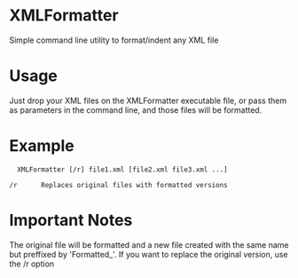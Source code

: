 # XMLFormatter
Simple command line utility to format/indent any XML file

# Usage
Just drop your XML files on the XMLFormatter executable file, or pass them as parameters in the command line, and those files will be formatted.

# Example
```
  XMLFormatter [/r] file1.xml [file2.xml file3.xml ...]
```

    /r      Replaces original files with formatted versions

# Important Notes
The original file will be formatted and a new file created with the same name but preffixed by 'Formatted_'.
If you want to replace the original version, use the /r option
